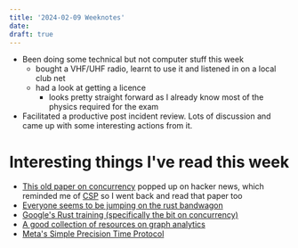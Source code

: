 ```yaml
---
title: '2024-02-09 Weeknotes'
date: 
draft: true
---
```

- Been doing some technical but not computer stuff this week
  - bought a VHF/UHF radio, learnt to use it and listened in on a local club net
  - had a look at getting a licence
    - looks pretty straight forward as I already know most of the physics required for the exam
- Facilitated a productive post incident review. Lots of discussion and came up with some interesting actions from it.

# Interesting things I've read this week
- [This old paper on concurrency](https://dl.acm.org/doi/pdf/10.1145/322123.322134) popped up on hacker news, which reminded me of [CSP](https://www.cs.cmu.edu/~crary/819-f09/Hoare78.pdf) so I went back and read that paper too
- [Everyone seems to be jumping on the rust bandwagon](https://www.theregister.com/2024/02/05/google_rust_donation/)
- [Google's Rust training (specifically the bit on concurrency)](https://google.github.io/comprehensive-rust/concurrency.html)
- [A good collection of resources on graph analytics](https://wiki.pathmind.com/graph-analysis)
- [Meta's Simple Precision Time Protocol](https://engineering.fb.com/2024/02/07/production-engineering/simple-precision-time-protocol-sptp-meta/)
